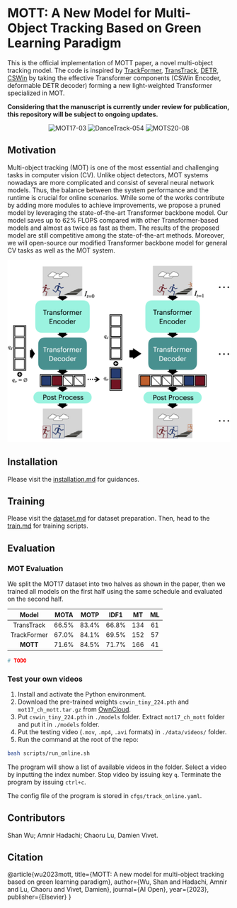 # MOTT: A New Model for Multi-Object Tracking Based on Green Learning Paradigm

This is the official implementation of MOTT paper, a novel multi-object tracking model. 
The code is inspired
by [TrackFormer](https://github.com/timmeinhardt/trackformer), [TransTrack](https://github.com/PeizeSun/TransTrack),
[DETR](https://github.com/fundamentalvision/Deformable-DETR), [CSWin](https://github.com/microsoft/CSWin-Transformer)
by taking the effective Transformer components (CSWin Encoder, deformable DETR decoder) forming a new light-weighted
Transformer specialized in MOT.

**Considering that the manuscript is currently under review for publication, this repository will be subject to ongoing updates.**

<div align="center">
    <img src="assets/MOT17-03-mott.gif" alt="MOT17-03" width="375"/>
    <img src="assets/DT-054-mott.gif" alt="DanceTrack-054" width="375"/>
    <img src="assets/MOT20-08-mott.gif" alt="MOTS20-08" width="375"/>
</div>

## Motivation

Multi-object tracking (MOT) is one of the most essential and challenging tasks in computer vision (CV). Unlike object
detectors, MOT systems nowadays are more complicated and consist of several neural network models. Thus, the balance
between the system performance and the runtime is crucial for online scenarios. While some of the works contribute by
adding more modules to achieve improvements, we propose a pruned model by leveraging the state-of-the-art Transformer
backbone model. Our model saves up to 62% FLOPS compared with other Transformer-based models and almost as twice as
fast as them. The results of the proposed model are still competitive among the state-of-the-art methods. Moreover, we
will open-source our modified Transformer backbone model for general CV tasks as well as the MOT system.

<div align="center">
   <img src="assets/model_arch.png" alt="MOTT-model" width="560"/>
</div>

## Installation

Please visit the [installation.md](docs/installation.md) for guidances.

## Training

Please visit the [dataset.md](docs/dataset.md) for dataset preparation. Then, head to the [train.md](docs/train.md) for
training scripts.

## Evaluation

### MOT Evaluation

We split the MOT17 dataset into two halves as shown in the paper, then we trained all models on the first half using the same schedule and evaluated on the second half.

<center>

|    Model    | MOTA  | MOTP  | IDF1  | MT  | ML |
|:-----------:|:-----:|:-----:|:-----:|:---:|:--:|
| TransTrack  | 66.5% | 83.4% | 66.8% | 134 | 61 |
| TrackFormer | 67.0% | 84.1% | 69.5% | 152 | 57 |
|  **MOTT**   | 71.6% | 84.5% | 71.7% | 166 | 41 |

</center>

```bash
# TODO
```

### Test your own videos

1. Install and activate the Python environment.
2. Download the pre-trained weights `cswin_tiny_224.pth` and `mot17_ch_mott.tar.gz`
   from [OwnCloud](https://owncloud.ut.ee/owncloud/s/wppiGAgSHTxEdJ8).
3. Put `cswin_tiny_224.pth` in `./models` folder. Extract `mot17_ch_mott` folder and put it in `./models`
   folder.
4. Put the testing video (`.mov`, `.mp4`, `.avi` formats) in `./data/videos/` folder.
5. Run the command at the root of the repo:

```bash
bash scripts/run_online.sh
```

The program will show a list of available videos in the folder.
Select a video by inputting the index number.
Stop video by issuing key `q`.
Terminate the program by issuing `ctrl+c`.

The config file of the program is stored in `cfgs/track_online.yaml`.

## Contributors
Shan Wu; Amnir Hadachi; Chaoru Lu, Damien Vivet. 

## Citation

@article{wu2023mott,
  title={MOTT: A new model for multi-object tracking based on green learning paradigm},
  author={Wu, Shan and Hadachi, Amnir and Lu, Chaoru and Vivet, Damien},
  journal={AI Open},
  year={2023},
  publisher={Elsevier}
}
